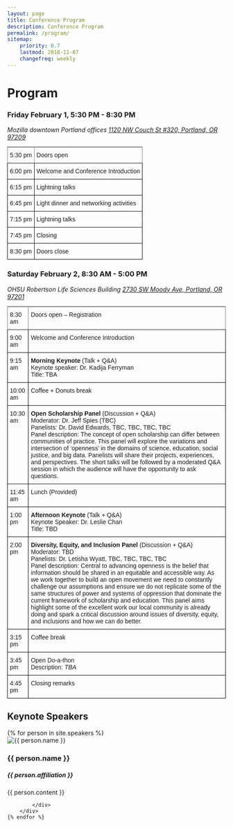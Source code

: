 ```yaml
---
layout: page
title: Conference Program
description: Conference Program
permalink: /program/
sitemap:
    priority: 0.7
    lastmod: 2018-11-07
    changefreq: weekly
---
```


# Program

### Friday February 1, 5:30 PM - 8:30 PM

_Mozilla downtown Portland offices
[1120 NW Couch St #320, Portland, OR 97209](https://goo.gl/maps/BWe5tDpmYU82)_

<style type="text/css">
.tg  {border-collapse:collapse;border-spacing:0;margin:0px auto;}
.tg td{font-family:Arial, sans-serif;font-size:14px;padding:10px 5px;border-style:solid;border-width:1px;overflow:hidden;word-break:normal;border-color:black;}
.tg th{font-family:Arial, sans-serif;font-size:14px;font-weight:normal;padding:10px 5px;border-style:solid;border-width:1px;overflow:hidden;word-break:normal;border-color:black;}
.tg .tg-0pky{border-color:inherit;text-align:left;vertical-align:top}
.tg .tg-0lax{text-align:left;vertical-align:top}
@media screen and (max-width: 767px) {.tg {width: auto !important;}.tg col {width: auto !important;}.tg-wrap {overflow-x: auto;-webkit-overflow-scrolling: touch;margin: auto 0px;}}</style>
<div class="tg-wrap"><table class="tg">
  <tr>
    <td class="tg-0pky">5:30 pm</td>
    <td class="tg-0pky">Doors open</td>
  </tr>
  <tr>
    <td class="tg-0lax">6:00 pm</td>
    <td class="tg-0lax">Welcome and Conference Introduction</td>
  </tr>
  <tr>
    <td class="tg-0lax">6:15 pm</td>
    <td class="tg-0lax">Lightning talks</td>
  </tr>
  <tr>
    <td class="tg-0lax">6:45 pm</td>
    <td class="tg-0lax">Light dinner and networking activities</td>
  </tr>
  <tr>
    <td class="tg-0lax">7:15 pm</td>
    <td class="tg-0lax">Lightning talks</td>
  </tr>
  <tr>
    <td class="tg-0lax">7:45 pm</td>
    <td class="tg-0lax">Closing</td>
  </tr>
  <tr>
    <td class="tg-0lax">8:30 pm</td>
    <td class="tg-0lax">Doors close</td>
  </tr>
</table></div>


### Saturday February 2, 8:30 AM - 5:00 PM
_OHSU Robertson Life Sciences Building
[2730 SW Moody Ave, Portland, OR 97201](https://goo.gl/maps/yDTHVLd3L6r)_

<style type="text/css">
.tg  {border-collapse:collapse;border-spacing:0;margin:0px auto;}
.tg td{font-family:Arial, sans-serif;font-size:14px;padding:10px 5px;border-style:solid;border-width:1px;overflow:hidden;word-break:normal;border-color:black;}
.tg th{font-family:Arial, sans-serif;font-size:14px;font-weight:normal;padding:10px 5px;border-style:solid;border-width:1px;overflow:hidden;word-break:normal;border-color:black;}
.tg .tg-0pky{border-color:inherit;text-align:left;vertical-align:top}
.tg .tg-0lax{text-align:left;vertical-align:top}
@media screen and (max-width: 767px) {.tg {width: auto !important;}.tg col {width: auto !important;}.tg-wrap {overflow-x: auto;-webkit-overflow-scrolling: touch;margin: auto 0px;}}</style>
<div class="tg-wrap"><table class="tg">
  <tr>
    <td class="tg-0pky">8:30 am</td>
    <td class="tg-0pky">Doors open – Registration</td>
  </tr>
  <tr>
    <td class="tg-0lax">9:00 am</td>
    <td class="tg-0lax">Welcome and Conference Introduction</td>
  </tr>
  <tr>
    <td class="tg-0lax">9:15 am</td>
    <td class="tg-0lax"><b>Morning Keynote</b> (Talk + Q&A)<br>Keynote speaker: Dr. Kadija Ferryman<br>Title: <emph>TBA</emph></td>
  </tr>
  <tr>
    <td class="tg-0lax">10:00 am</td>
    <td class="tg-0lax">Coffee + Donuts break</td>
  </tr>
  <tr>
    <td class="tg-0lax">10:30 am</td>
    <td class="tg-0lax"><b>Open Scholarship Panel</b> (Discussion + Q&A)<br>
            Moderator: Dr. Jeff Spies (TBC)<br>
            Panelists: Dr. David Edwards, TBC, TBC, TBC, TBC<br>
            Panel description: The concept of open scholarship can differ between communities of practice. This panel will explore the variations and intersection of ‘openness’ in the domains of science, education, social justice, and big data. Panelists will share their projects, experiences, and perspectives. The short talks will be followed by a moderated Q&A session in which the audience will have the opportunity to ask questions.</td>
  </tr>
  <tr>
    <td class="tg-0lax">11:45 am</td>
    <td class="tg-0lax">Lunch (Provided)</td>
  </tr>
  <tr>
    <td class="tg-0lax">1:00 pm</td>
    <td class="tg-0lax">
        <b>Afternoon Keynote</b> (Talk + Q&A)<br>
        Keynote Speaker: Dr. Leslie Chan<br>
        Title: TBD</td>
  </tr>
    <tr>
    <td class="tg-0lax">2:00 pm</td>
    <td class="tg-0lax"><b>Diversity, Equity, and Inclusion Panel</b> (Discussion + Q&A)<br>
        Moderator: TBD<br>
        Panelists: Dr. Letisha Wyatt, TBC, TBC, TBC, TBC<br>
        Panel description: Central to advancing openness is the belief that information should be shared in an equitable and accessible way. As we work together to build an open movement we need to constantly challenge our assumptions and ensure we do not replicate some of the same structures of power and systems of oppression that dominate the current framework of scholarship and education. This panel aims highlight some of the excellent work our local community is already doing and spark a critical discussion around issues of diversity, equity, and inclusions and how we can do better.</td>
  </tr>
    <tr>
    <td class="tg-0lax">3:15 pm</td>
    <td class="tg-0lax">Coffee break</td>
  </tr>
    <tr>
    <td class="tg-0lax">3:45 pm</td>
    <td class="tg-0lax">Open Do-a-thon<br>Description: <i>TBA</i></td>
  </tr>
    <tr>
    <td class="tg-0lax">4:45 pm</td>
    <td class="tg-0lax">Closing remarks</td>
  </tr>
</table></div>

## Keynote Speakers

<div>
    {% for person in site.speakers %}
        <div class="row keynotes">  
            <div class="image 4u 4u(medium) 6u(small) -3u(small)">
                <img src="{{ person.image }}" alt="{{ person.name }}"/>
            </div>
            <div class="text 8u 8u(medium) 12u(small)">
                <h3>
                    {{ person.name }}
                    <a class="contact-icon" target="_blank" href="http://twitter.com/{{ person.twitter }}"><i class="fa fa-twitter" aria-hidden="true"></i></a>
                </h3>
                <h5>{{ person.affiliation }}</h5>
                {{ person.content }}
            </div>
        </div>
        <p></p>
        <div class="row">
            <div class="text 12u">
                
            </div>   
        </div>
    {% endfor %}
</div>